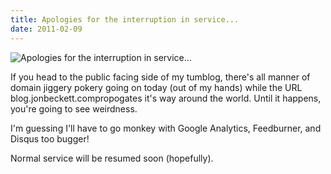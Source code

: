 ```yaml
---
title: Apologies for the interruption in service...
date: 2011-02-09
---
```


![Apologies for the interruption in service...](https://source.unsplash.com/hopX_jpVtRM/1600x900)

If you head to the public facing side of my tumblog, there's all manner of domain jiggery pokery going on today (out of my hands) while the URL blog.jonbeckett.compropogates it's way around the world. Until it happens, you're going to see weirdness.

I'm guessing I'll have to go monkey with Google Analytics, Feedburner, and Disqus too bugger!

Normal service will be resumed soon (hopefully).